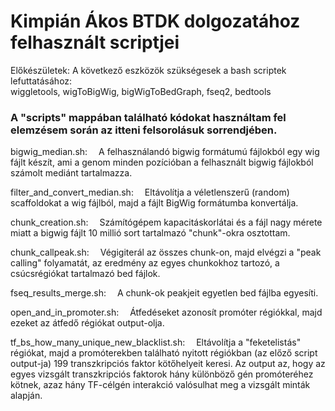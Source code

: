 # Kimpián Ákos BTDK dolgozatához felhasznált scriptjei


Előkészületek: 
A következő eszközök szükségesek a bash scriptek lefuttatásához: <br> wiggletools, wigToBigWig, bigWigToBedGraph, fseq2, bedtools

### A "scripts" mappában található kódokat használtam fel elemzésem során az itteni felsorolásuk sorrendjében.

bigwig_median.sh:
  &emsp;A felhasználandó bigwig formátumú fájlokból egy wig fájlt készít, ami a genom minden pozícióban a felhasznált bigwig fájlokból számolt mediánt tartalmazza.

filter_and_convert_median.sh:
  &emsp;Eltávolítja a véletlenszerű (random) scaffoldokat a wig fájlból, majd a fájlt BigWig formátumba konvertálja.
  
chunk_creation.sh:
  &emsp;Számítógépem kapacitáskorlátai és a fájl nagy mérete miatt a bigwig fájlt 10 millió sort tartalmazó "chunk"-okra osztottam.

chunk_callpeak.sh:
  &emsp;Végigiterál az összes chunk-on, majd elvégzi a "peak calling" folyamatát, az eredmény az egyes chunkokhoz tartozó, a csúcsrégiókat tartalmazó bed fájlok.

fseq_results_merge.sh:
  &emsp;A chunk-ok peakjeit egyetlen bed fájlba egyesíti.

open_and_in_promoter.sh:
  &emsp;Átfedéseket azonosít promóter régiókkal, majd ezeket az átfedő régiókat output-olja.

tf_bs_how_many_unique_new_blacklist.sh:
  &emsp;Eltávolítja a "feketelistás" régiókat, majd a promóterekben található nyitott régiókban (az előző script output-ja) 199 transzkripciós faktor kötőhelyeit keresi. Az output az, hogy az egyes vizsgált transzkripciós faktorok hány különböző gén promóteréhez kötnek, azaz hány TF-célgén interakció valósulhat meg a vizsgált minták alapján.
